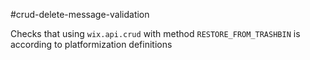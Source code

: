 #crud-delete-message-validation

Checks that using `wix.api.crud` with method `RESTORE_FROM_TRASHBIN` is according to platformization definitions
